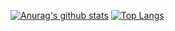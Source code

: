 [![Anurag's github stats](https://github-readme-stats.vercel.app/api?username=lacomaco)](https://github.com/anuraghazra/github-readme-stats)
[![Top Langs](https://github-readme-stats.vercel.app/api/top-langs?username=lacomaco&layout=compact)](https://github.com/anuraghazra/github-readme-stats)

<!--
**lacomaco/lacomaco** is a ✨ _special_ ✨ repository because its `README.md` (this file) appears on your GitHub profile.

Here are some ideas to get you started:

- 🔭 I’m currently working on ...
- 🌱 I’m currently learning ...
- 👯 I’m looking to collaborate on ...
- 🤔 I’m looking for help with ...
- 💬 Ask me about ...
- 📫 How to reach me: ...
- 😄 Pronouns: ...
- ⚡ Fun fact: ...
-->
